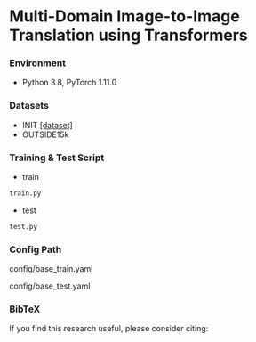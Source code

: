 # Multi-Domain Image-to-Image Translation using Transformers


### Environment
* Python 3.8, PyTorch 1.11.0


### Datasets
* INIT [[dataset]](https://zhiqiangshen.com/projects/INIT/index.html)
* OUTSIDE15k 

### Training & Test Script

- train

```python
train.py
```

- test

```python
test.py
```




### Config Path


config/base_train.yaml

config/base_test.yaml



### BibTeX
If you find this research useful, please consider citing:


